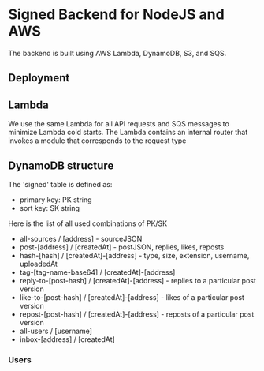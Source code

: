 # Signed Backend for NodeJS and AWS

The backend is built using AWS Lambda, DynamoDB, S3, and SQS.

## Deployment

## Lambda
We use the same Lambda for all API requests and SQS messages to minimize Lambda cold starts. The Lambda contains an internal router that invokes a module that corresponds to the request type

## DynamoDB structure
The 'signed' table is defined as:
- primary key: PK string
- sort key: SK string

Here is the list of all used combinations of PK/SK
- all-sources / [address] - sourceJSON
- post-[address] / [createdAt] - postJSON, replies, likes, reposts
- hash-[hash] / [createdAt]-[address] - type, size, extension, username, uploadedAt
- tag-[tag-name-base64] / [createdAt]-[address] 
- reply-to-[post-hash] / [createdAt]-[address] - replies to a particular post version
- like-to-[post-hash] / [createdAt]-[address] - likes of a particular post version
- repost-[post-hash] / [createdAt]-[address] - reposts of a particular post version
- all-users / [username]
- inbox-[address] / [createdAt]


### Users
###
